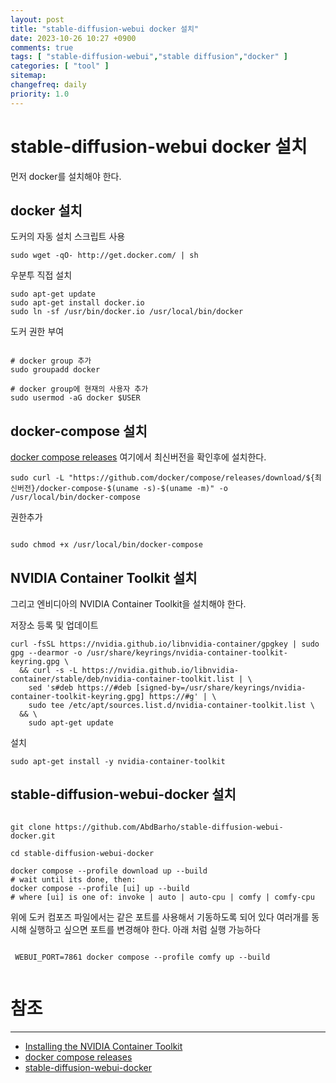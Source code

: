 ```yaml
---
layout: post
title: "stable-diffusion-webui docker 설치"
date: 2023-10-26 10:27 +0900
comments: true
tags: [ "stable-diffusion-webui","stable diffusion","docker" ]
categories: [ "tool" ]
sitemap:
changefreq: daily
priority: 1.0
---
```


# stable-diffusion-webui docker 설치

먼저 docker를 설치해야 한다.

## docker 설치

도커의 자동 설치 스크립트 사용

```shell
sudo wget -qO- http://get.docker.com/ | sh
```

우분투 직접 설치

```shell
sudo apt-get update
sudo apt-get install docker.io
sudo ln -sf /usr/bin/docker.io /usr/local/bin/docker
```

도커 권한 부여

```shell

# docker group 추가
sudo groupadd docker

# docker group에 현재의 사용자 추가
sudo usermod -aG docker $USER

```

## docker-compose 설치

[docker compose releases](https://github.com/docker/compose/releases) 여기에서 최신버전을 확인후에 설치한다.

```shell
sudo curl -L "https://github.com/docker/compose/releases/download/${최신버전}/docker-compose-$(uname -s)-$(uname -m)" -o /usr/local/bin/docker-compose

```

권한추가

```shell

sudo chmod +x /usr/local/bin/docker-compose

```

## NVIDIA Container Toolkit 설치

그리고 엔비디아의 NVIDIA Container Toolkit을 설치해야 한다.

저장소 등록 및 업데이트

```shell
curl -fsSL https://nvidia.github.io/libnvidia-container/gpgkey | sudo gpg --dearmor -o /usr/share/keyrings/nvidia-container-toolkit-keyring.gpg \
  && curl -s -L https://nvidia.github.io/libnvidia-container/stable/deb/nvidia-container-toolkit.list | \
    sed 's#deb https://#deb [signed-by=/usr/share/keyrings/nvidia-container-toolkit-keyring.gpg] https://#g' | \
    sudo tee /etc/apt/sources.list.d/nvidia-container-toolkit.list \
  && \
    sudo apt-get update

```

설치
```shell
sudo apt-get install -y nvidia-container-toolkit
```

## stable-diffusion-webui-docker 설치


```shell

git clone https://github.com/AbdBarho/stable-diffusion-webui-docker.git

cd stable-diffusion-webui-docker

docker compose --profile download up --build
# wait until its done, then:
docker compose --profile [ui] up --build
# where [ui] is one of: invoke | auto | auto-cpu | comfy | comfy-cpu

```

위에 도커 컴포즈 파일에서는 같은 포트를 사용해서 기동하도록 되어 있다 여러개를 동시해 실행하고 싶으면 포트를 변경해야 한다. 
아래 처럼 실행 가능하다

```shell
 
 WEBUI_PORT=7861 docker compose --profile comfy up --build
 
```

# 참조
-----

* [Installing the NVIDIA Container Toolkit](https://docs.nvidia.com/datacenter/cloud-native/container-toolkit/latest/install-guide.html)
* [docker compose releases](https://github.com/docker/compose/releases)
* [stable-diffusion-webui-docker](https://github.com/AbdBarho/stable-diffusion-webui-docker)
